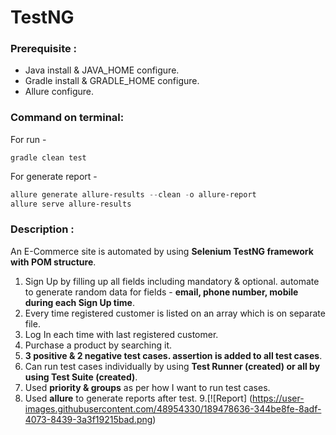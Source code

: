 # TestNG

### Prerequisite :
- Java install & JAVA_HOME configure.
- Gradle install & GRADLE_HOME configure.
- Allure configure.

### Command on terminal:

For run -

`gradle clean test`

For generate report -
```powershell
allure generate allure-results --clean -o allure-report
allure serve allure-results
```

### Description : 
An E-Commerce site is automated by using __Selenium TestNG framework with POM structure__.
1. Sign Up by filling up all fields including mandatory & optional. automate to generate random data for fields - __email, phone number, mobile during each Sign Up time__.
2. Every time registered customer is listed on an array which is on separate file.
3. Log In each time with last registered customer.
4. Purchase a product by searching it.
5. __3 positive & 2 negative test cases. assertion is added to all test cases__. 
6. Can run test cases individually by using __Test Runner (created) or all by using Test Suite (created)__.
7. Used __priority & groups__ as per how I  want to run test cases.
8. Used __allure__ to generate reports after test.
9.[![Report]
(https://user-images.githubusercontent.com/48954330/189478636-344be8fe-8adf-4073-8439-3a3f19215bad.png)
